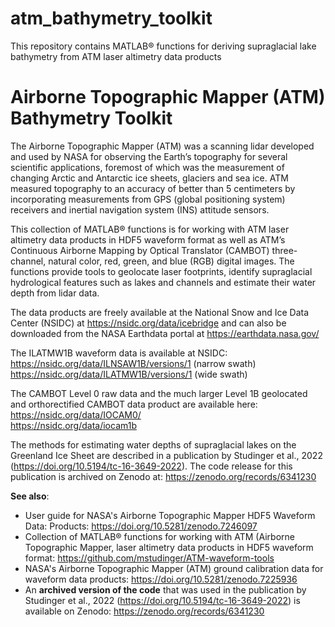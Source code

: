 # atm_bathymetry_toolkit
This repository contains MATLAB® functions for deriving supraglacial lake bathymetry from ATM laser altimetry data products

# Airborne Topographic Mapper (ATM) Bathymetry Toolkit

The Airborne Topographic Mapper (ATM) was a scanning lidar developed and used by NASA for observing the Earth’s topography for several scientific applications, foremost of which was the measurement of changing Arctic and Antarctic ice sheets, glaciers and sea ice. ATM measured topography to an accuracy of better than 5 centimeters by incorporating measurements from GPS (global positioning system) receivers and inertial navigation system (INS) attitude sensors.

This collection of MATLAB® functions is for working with ATM laser altimetry data products in HDF5 waveform format as well as ATM’s Continuous Airborne Mapping by Optical Translator (CAMBOT) three-channel, natural color, red, green, and blue (RGB) digital images. The functions provide tools to geolocate laser footprints, identify supraglacial hydrological features such as lakes and channels and estimate their water depth from lidar data.

The data products are freely available at the National Snow and Ice Data Center (NSIDC) at https://nsidc.org/data/icebridge and can also be downloaded from the NASA Earthdata portal at https://earthdata.nasa.gov/

The ILATMW1B waveform data is available at NSIDC:  
https://nsidc.org/data/ILNSAW1B/versions/1 (narrow swath)  
https://nsidc.org/data/ILATMW1B/versions/1 (wide swath)

The CAMBOT Level 0 raw data and the much larger Level 1B geolocated and orthorectified CAMBOT data product are available here:  
https://nsidc.org/data/IOCAM0/  
https://nsidc.org/data/iocam1b  

The methods for estimating water depths of supraglacial lakes on the Greenland Ice Sheet are described in a publication by Studinger et al., 2022 (https://doi.org/10.5194/tc-16-3649-2022). The code release for this publication is archived on Zenodo at: https://zenodo.org/records/6341230

__See also__: 

* User guide for NASA's Airborne Topographic Mapper HDF5 Waveform Data: Products: https://doi.org/10.5281/zenodo.7246097
* Collection of MATLAB® functions for working with ATM (Airborne Topographic Mapper, laser altimetry data products in HDF5 waveform format: https://github.com/mstudinger/ATM-waveform-tools
* NASA's Airborne Topographic Mapper (ATM) ground calibration data for waveform data products: https://doi.org/10.5281/zenodo.7225936
* An __archived version of the code__ that was used in the publication by Studinger et al., 2022 (https://doi.org/10.5194/tc-16-3649-2022) is available on Zenodo: https://zenodo.org/records/6341230
